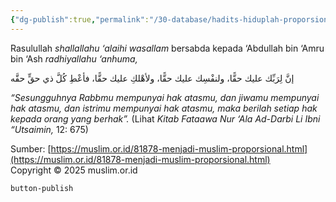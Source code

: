 ```yaml
---
{"dg-publish":true,"permalink":"/30-database/hadits-hiduplah-proporsional/"}
---
```




  Rasulullah _shallallahu ‘alaihi wasallam_ bersabda kepada ‘Abdullah bin ‘Amru bin ‘Ash _radhiyallahu ‘anhuma,_

إنَّ لِرَبِّك علیك حقًّا، ولنفْسِك علیك حقًّا، ولأھْلكِ علیك حقًّا، فأعْطِ كُلَّ ذي حقٍّ حقَّه

_“Sesungguhnya Rabbmu mempunyai hak atasmu, dan jiwamu mempunyai hak atasmu, dan istrimu mempunyai hak atasmu, maka berilah setiap hak kepada orang yang berhak”._ (Lihat _Kitab Fataawa Nur ‘Ala Ad-Darbi Li Ibni “Utsaimin,_ 12: 675)

  
  
Sumber: [https://muslim.or.id/81878-menjadi-muslim-proporsional.html](https://muslim.or.id/81878-menjadi-muslim-proporsional.html)  
Copyright © 2025 muslim.or.id



`button-publish`